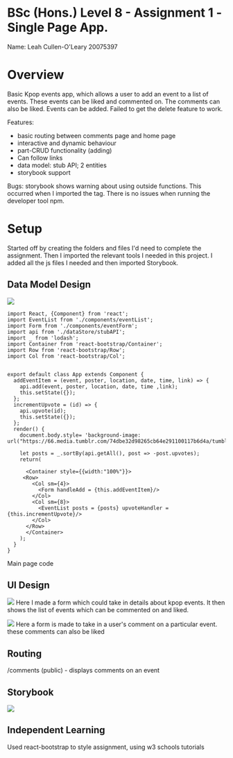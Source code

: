 # BSc (Hons.) Level 8 - Assignment 1 -Single Page App.

Name: Leah Cullen-O'Leary 20075397

# Overview

Basic Kpop events app, which allows a user to add an event to a 
list of events. These events can be liked and commented on. The
comments can also be liked. Events can be added. Failed to get the
delete feature to work.

Features:
- basic routing between comments page and home page
- interactive and dynamic behaviour
- part-CRUD functionality (adding)
- Can follow links
- data model: stub API; 2 entities
- storybook support

Bugs:
    storybook shows warning about using outside functions. This
    occurred when I imported the <Link> tag. There is no issues when running the developer tool npm.

# Setup

Started off by creating the folders and files I'd need to complete the 
assignment. Then I imported the relevant tools I needed in this project.
I added all the js files I needed and then imported Storybook.

## Data Model Design

![][diagram1]

~~~
import React, {Component} from 'react';
import EventList from './components/eventList';
import Form from './components/eventForm';
import api from './dataStore/stubAPI';
import _ from 'lodash';
import Container from 'react-bootstrap/Container';
import Row from 'react-bootstrap/Row';
import Col from 'react-bootstrap/Col';


export default class App extends Component {
  addEventItem = (event, poster, location, date, time, link) => {
    api.add(event, poster, location, date, time ,link);
    this.setState({});
  };
  incrementUpvote = (id) => {
    api.upvote(id);
    this.setState({});
  };
  render() {
    document.body.style= 'background-image: url("https://66.media.tumblr.com/74dbe32d98265cb64e291100117b6d4a/tumblr_inline_n2590ayYaL1qhwjx8.gif")';

    let posts = _.sortBy(api.getAll(), post => -post.upvotes);
    return(
      
      <Container style={{width:"100%"}}>
     <Row>
        <Col sm={4}>
          <Form handleAdd = {this.addEventItem}/>
        </Col>
        <Col sm={8}>
          <EventList posts = {posts} upvoteHandler = {this.incrementUpvote}/>
        </Col>
      </Row>
      </Container>
    );
  }
}
~~~
Main page code

## UI Design

![][diagram2]
Here I made a form which could take in details about kpop events.
It then shows the list of events which can be commented on and liked.

![][diagram3]
Here a form is made to take in a user's comment on a particular event.
these comments can also be liked

## Routing

/comments (public) - displays comments on an event

## Storybook

![][diagram4]

## Independent Learning

Used react-bootstrap to style assignment, using w3 schools tutorials

[diagram1]: ./img/diagram1.png
[diagram2]: ./img/diagram2.png
[diagram3]: ./img/diagram3.png
[diagram4]: ./img/diagram4.png

